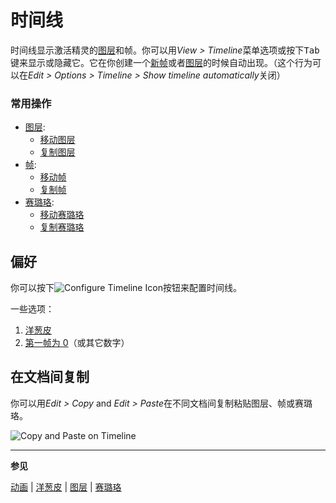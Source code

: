 # 时间线

时间线显示激活精灵的[图层](layers.md)和帧。你可以用*View > Timeline*菜单选项或按下<kbd>Tab</kbd>键来显示或隐藏它。它在你创建一个[新帧](new-frame.md)或者[图层](new-layer.md)的时候自动出现。（这个行为可以在*Edit > Options > Timeline > Show timeline automatically*关闭）

### 常用操作

- [图层](layers.md):
  - [移动图层](move-layers.md)
  - [复制图层](copy-layers.md)
- [帧](animation.md):
  - [移动帧](move-frames.md)
  - [复制帧](copy-frames.md)
- [赛璐珞](cel.md):
  - [移动赛璐珞](move-cels.md)
  - [复制赛璐珞](copy-cels.md)

## 偏好

你可以按下![Configure Timeline Icon](animation/configure-timeline.png)按钮来配置时间线。

一些选项：

1. [洋葱皮](onion-skinning.md)
1. [第一帧为 0](https://community.aseprite.org/t/3895/2)（或其它数字）

## 在文档间复制

你可以用*Edit > Copy* and *Edit > Paste*在不同文档间复制粘贴图层、帧或赛璐珞。

![Copy and Paste on Timeline](timeline/timeline-copy-and-paste.gif)

---

**参见**

[动画](animation.md) | [洋葱皮](onion-skinning.md) | [图层](layers.md) | [赛璐珞](cel.md)
